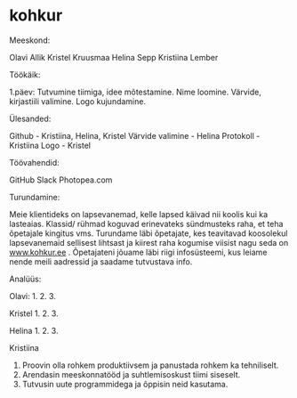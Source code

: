 # kohkur
Meeskond:

Olavi Allik
Kristel Kruusmaa
Helina Sepp
Kristiina Lember

Töökäik:

1.päev: Tutvumine tiimiga, idee mõtestamine. Nime loomine. Värvide, kirjastiili valimine. Logo kujundamine. 

Ülesanded:

Github - Kristiina, Helina, Kristel
Värvide valimine - Helina
Protokoll - Kristiina
Logo - Kristel

Töövahendid:

 GitHub
 Slack
 Photopea.com
  
Turundamine:
  
Meie klientideks on lapsevanemad, kelle lapsed käivad nii koolis kui ka lasteaias. Klassid/ rühmad koguvad erinevateks sündmusteks raha, et teha õpetajale kingitus vms. Turundame läbi õpetajate, kes teavitavad koosolekul lapsevanemaid sellisest lihtsast ja kiirest raha kogumise viisist nagu seda on www.kohkur.ee . Õpetajateni jõuame läbi riigi infosüsteemi, kus leiame nende meili aadressid ja saadame tutvustava info. 
 
 Analüüs:
 
 Olavi:
 1.
 2.
 3.
 
 Kristel
 1.
 2.
 3.
 
 Helina
 1.
 2.
 3.
 
 Kristiina
 1. Proovin olla rohkem produktiivsem ja panustada rohkem ka tehniliselt.
 2. Arendasin meeskonnatööd ja suhtlemisoskust tiimi siseselt.
 3. Tutvusin uute programmidega ja õppisin neid kasutama.
 
 
 
